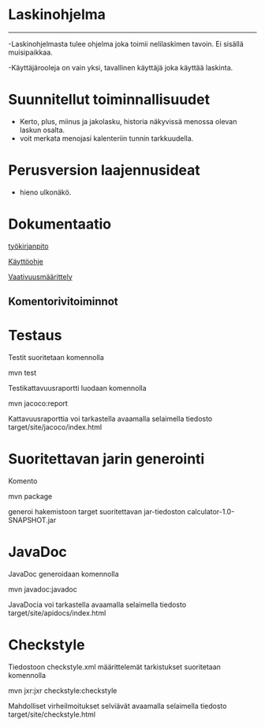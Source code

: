 # Laskinohjelma
****

-Laskinohjelmasta  tulee ohjelma joka toimii nelilaskimen tavoin. Ei sisällä muisipaikkaa.

-Käyttäjärooleja on vain yksi, tavallinen käyttäjä joka käyttää laskinta.

# Suunnitellut toiminnallisuudet
- Kerto, plus, miinus ja jakolasku, historia näkyvissä menossa olevan laskun osalta.
- voit merkata menojasi kalenteriin tunnin tarkkuudella.

# Perusversion laajennusideat
- hieno ulkonäkö.







 # Dokumentaatio              
               
[työkirjanpito](https://github.com/Tiiawss/ot-harjoitustyo/blob/master/Dokumentaati/Ty%C3%B6kirjanpito)


[Käyttöohje](https://github.com/Tiiawss/ot-harjoitustyo/blob/master/Dokumentaati/K%C3%A4ytt%C3%B6ohje)


[Vaativuusmäärittely](https://github.com/Tiiawss/ot-harjoitustyo/blob/master/Dokumentaati/Vaatimusm%C3%A4%C3%A4rittely)

## Komentorivitoiminnot



# Testaus
Testit suoritetaan komennolla

mvn test

Testikattavuusraportti luodaan komennolla

mvn jacoco:report

Kattavuusraporttia voi tarkastella avaamalla selaimella tiedosto target/site/jacoco/index.html

# Suoritettavan jarin generointi
Komento

mvn package

generoi hakemistoon target suoritettavan jar-tiedoston calculator-1.0-SNAPSHOT.jar

# JavaDoc
JavaDoc generoidaan komennolla

mvn javadoc:javadoc

JavaDocia voi tarkastella avaamalla selaimella tiedosto target/site/apidocs/index.html

# Checkstyle
Tiedostoon checkstyle.xml määrittelemät tarkistukset suoritetaan komennolla

 mvn jxr:jxr checkstyle:checkstyle

Mahdolliset virheilmoitukset selviävät avaamalla selaimella tiedosto target/site/checkstyle.html
